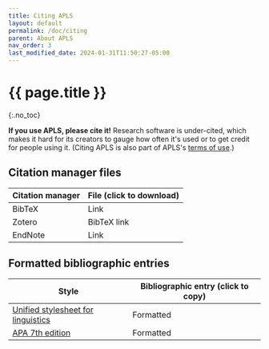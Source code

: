 ```yaml
---
title: Citing APLS
layout: default
permalink: /doc/citing
parent: About APLS
nav_order: 3
last_modified_date: 2024-01-31T11:50:27-05:00
---
```


# {{ page.title }}
{:.no_toc}

**If you use APLS, please cite it!**
Research software is under-cited, which makes it hard for its creators to gauge how often it's used or to get credit for people using it.
(Citing APLS is also part of APLS's [terms of use](terms#citation).)

## Citation manager files

| Citation manager | File (click to download) |
|------------------|--------------------------|
| BibTeX           | Link                     |
| Zotero           | BibTeX link              |
| EndNote          | Link                     |

## Formatted bibliographic entries

| Style | Bibliographic entry (click to copy) |
|-------|--------------------------|
| [Unified stylesheet for linguistics](https://www.linguisticsociety.org/sites/default/files/style-sheet_0.pdf) | Formatted |
| [APA 7th edition](https://owl.purdue.edu/owl/research_and_citation/apa_style/apa_style_introduction.html) | Formatted |


